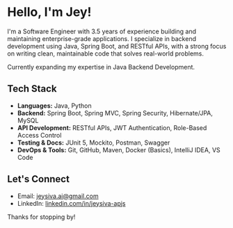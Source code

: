 # Hello, I'm Jey!

I'm a Software Engineer with 3.5 years of experience building and maintaining enterprise-grade applications. I specialize in backend development using Java, Spring Boot, and RESTful APIs, with a strong focus on writing clean, maintainable code that solves real-world problems.

Currently expanding my expertise in Java Backend Development. 


## Tech Stack

- **Languages:** Java, Python  
- **Backend:** Spring Boot, Spring MVC, Spring Security, Hibernate/JPA, MySQL  
- **API Development:** RESTful APIs, JWT Authentication, Role-Based Access Control  
- **Testing & Docs:** JUnit 5, Mockito, Postman, Swagger  
- **DevOps & Tools:** Git, GitHub, Maven, Docker (Basics), IntelliJ IDEA, VS Code  


## Let's Connect

- Email: [jeysiva.ai@gmail.com](mailto:jeysiva.ai@gmail.com)
-  LinkedIn: [linkedin.com/in/jeysiva-apjs](https://www.linkedin.com/in/jeysiva)

Thanks for stopping by!


